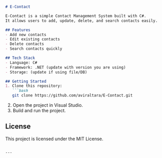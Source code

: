 
````markdown
# E-Contact

E-Contact is a simple Contact Management System built with C#.  
It allows users to add, update, delete, and search contacts easily.

## Features
- Add new contacts
- Edit existing contacts
- Delete contacts
- Search contacts quickly

## Tech Stack
- Language: C#
- Framework: .NET (update with version you are using)
- Storage: (update if using file/DB)

## Getting Started
1. Clone this repository:
   ```bash
   git clone https://github.com/aviraltara/E-Contact.git
````

2. Open the project in Visual Studio.
3. Build and run the project.

## License

This project is licensed under the MIT License.

```

---


